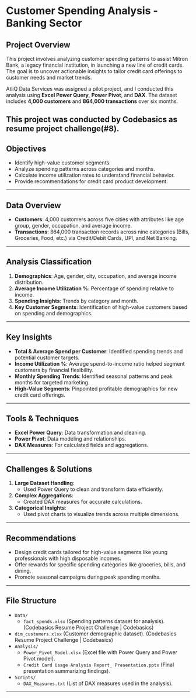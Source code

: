 # Customer Spending Analysis - Banking Sector  

## Project Overview  
This project involves analyzing customer spending patterns to assist Mitron Bank, a legacy financial institution, in launching a new line of credit cards. The goal is to uncover actionable insights to tailor credit card offerings to customer needs and market trends.  

AtliQ Data Services was assigned a pilot project, and I conducted this analysis using **Excel Power Query**, **Power Pivot**, and **DAX**. The dataset includes **4,000 customers** and **864,000 transactions** over six months.  

This project was conducted by Codebasics as resume project challenge(#8).
---

## Objectives  
- Identify high-value customer segments.  
- Analyze spending patterns across categories and months.  
- Calculate income utilization rates to understand financial behavior.  
- Provide recommendations for credit card product development.  

---

## Data Overview  
- **Customers**: 4,000 customers across five cities with attributes like age group, gender, occupation, and average income.  
- **Transactions**: 864,000 transaction records across nine categories (Bills, Groceries, Food, etc.) via Credit/Debit Cards, UPI, and Net Banking.  

---

## Analysis Classification  
1. **Demographics**: Age, gender, city, occupation, and average income distribution.  
2. **Average Income Utilization %**: Percentage of spending relative to income.  
3. **Spending Insights**: Trends by category and month.  
4. **Key Customer Segments**: Identification of high-value customers based on spending and demographics.  

---

## Key Insights  
- **Total & Average Spend per Customer**: Identified spending trends and potential customer targets.  
- **Income Utilization %**: Average spend-to-income ratio helped segment customers by financial flexibility.  
- **Monthly Spending Trends**: Identified seasonal patterns and peak months for targeted marketing.  
- **High-Value Segments**: Pinpointed profitable demographics for new credit card offerings.  

---

## Tools & Techniques  
- **Excel Power Query**: Data transformation and cleaning.  
- **Power Pivot**: Data modeling and relationships.  
- **DAX Measures**: For calculated fields and aggregations.  

---

## Challenges & Solutions  
1. **Large Dataset Handling**:  
   - Used Power Query to clean and transform data efficiently.  
2. **Complex Aggregations**:  
   - Created DAX measures for accurate calculations.  
3. **Categorical Insights**:  
   - Used pivot charts to visualize trends across multiple dimensions.  

---

## Recommendations  
- Design credit cards tailored for high-value segments like young professionals with high disposable incomes.  
- Offer rewards for specific spending categories like groceries, bills, and dining.  
- Promote seasonal campaigns during peak spending months.  

---
## File Structure  
- `Data/`  
  - `fact_spends.xlsx` (Spending patterns dataset for analysis). (Codebasics Resume Project Challenge | Codebasics)
- `dim_customers.xlsx` (Customer demographic dataset). (Codebasics Resume Project Challenge | Codebasics)
- `Analysis/`  
  - `Power_Pivot_Model.xlsx` (Excel file with Power Query and Power Pivot model).  
  - `Credit Card Usage Analysis Report_ Presentation.pptx` (Final presentation summarizing findings).  
- `Scripts/`  
  - `DAX_Measures.txt` (List of DAX measures used in the analysis).  

---
